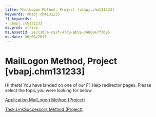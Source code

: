 ```yaml
---
title: MailLogon Method, Project [vbapj.chm131233]
keywords: vbapj.chm131233
f1_keywords:
- vbapj.chm131233
ms.prod: office
ms.assetid: 2e7c305a-ca2f-47c9-ab59-34868e7f3695
ms.date: 06/08/2017
---
```



# MailLogon Method, Project [vbapj.chm131233]

Hi there! You have landed on one of our F1 Help redirector pages. Please select the topic you were looking for below.

[Application.MailLogon Method (Project)](http://msdn.microsoft.com/library/0047a6ea-ea36-498c-e744-c4c88a08baae%28Office.15%29.aspx)

[Task.LinkSuccessors Method (Project)](http://msdn.microsoft.com/library/397fff8c-3ff3-4725-2938-fdaecddf624b%28Office.15%29.aspx)


